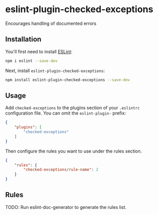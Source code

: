 # eslint-plugin-checked-exceptions

Encourages handling of documented errors

## Installation

You'll first need to install [ESLint](https://eslint.org/):

```sh
npm i eslint --save-dev
```

Next, install `eslint-plugin-checked-exceptions`:

```sh
npm install eslint-plugin-checked-exceptions --save-dev
```

## Usage

Add `checked-exceptions` to the plugins section of your `.eslintrc` configuration file. You can omit the `eslint-plugin-` prefix:

```json
{
    "plugins": [
        "checked-exceptions"
    ]
}
```


Then configure the rules you want to use under the rules section.

```json
{
    "rules": {
        "checked-exceptions/rule-name": 2
    }
}
```

## Rules

<!-- begin auto-generated rules list -->
TODO: Run eslint-doc-generator to generate the rules list.
<!-- end auto-generated rules list -->


